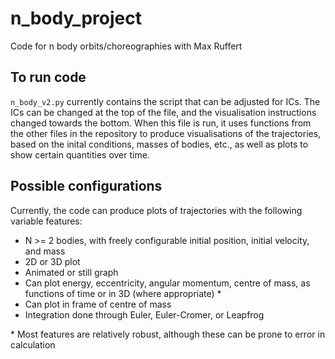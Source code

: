 # n_body_project
Code for n body orbits/choreographies with Max Ruffert


## To run code

`n_body_v2.py` currently contains the script that can be adjusted for ICs. The ICs can be changed at the top of the file, and the visualisation instructions changed towards the bottom. When this file is run, it uses functions from the other files in the repository to produce visualisations of the trajectories, based on the inital conditions, masses of bodies, etc., as well as plots to show certain quantities over time.

## Possible configurations

Currently, the code can produce plots of trajectories with the following variable features:
- N >= 2 bodies, with freely configurable initial position, initial velocity, and mass
- 2D or 3D plot
- Animated or still graph
- Can plot energy, eccentricity, angular momentum, centre of mass, as functions of time or in 3D (where appropriate) *
- Can plot in frame of centre of mass
- Integration done through Euler, Euler-Cromer, or Leapfrog

\* Most features are relatively robust, although these can be prone to error in calculation
